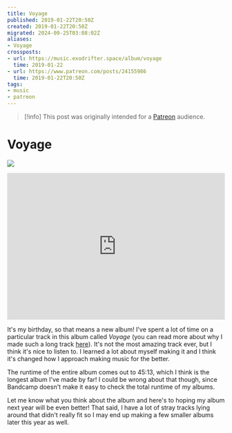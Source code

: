 ```yaml
---
title: Voyage
published: 2019-01-22T20:50Z
created: 2019-01-22T20:50Z
migrated: 2024-09-25T03:08:02Z
aliases:
- Voyage
crossposts:
- url: https://music.exodrifter.space/album/voyage
  time: 2019-01-22
- url: https://www.patreon.com/posts/24155986
  time: 2019-01-22T20:50Z
tags:
- music
- patreon
---
```


> [!info]
> This post was originally intended for a [Patreon](../tags/patreon.md) audience.

# Voyage

![](201901222050-voyage.png)

<iframe style="border: 0; width: 100%; max-width: 700px; height: 340px;" src="https://bandcamp.com/EmbeddedPlayer/album=2250326015/size=large/bgcol=333333/linkcol=0f91ff/artwork=none/transparent=true/" seamless><a href="https://music.exodrifter.space/album/voyage">Voyage by exodrifter</a></iframe>

It's my birthday, so that means a new album! I've spent a lot of time on a particular track in this album called _Voyage_ (you can read more about why I made such a long track [here](201811190403.md)). It's not the most amazing track ever, but I think it's nice to listen to. I learned a lot about myself making it and I think it's changed how I approach making music for the better.

The runtime of the entire album comes out to 45:13, which I think is the longest album I've made by far! I could be wrong about that though, since Bandcamp doesn't make it easy to check the total runtime of my albums.

Let me know what you think about the album and here's to hoping my album next year will be even better! That said, I have a lot of stray tracks lying around that didn't really fit so I may end up making a few smaller albums later this year as well.
